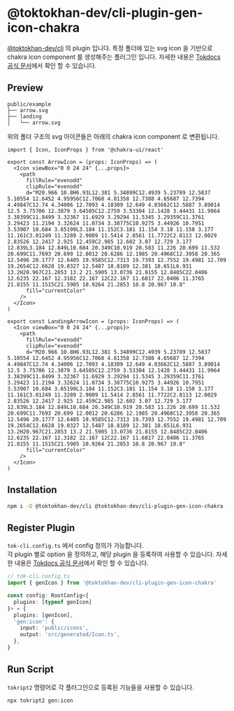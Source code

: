 # @toktokhan-dev/cli-plugin-gen-icon-chakra

[@toktokhan-dev/cli](../../cli/README.md) 의 plugin 입니다.
특정 폴더에 있는 svg icon 을 기반으로 chakra icon component 를 생성해주는 플러그인 입니다. 자세한 내용은 [Tokdocs 공식 문서](https://toktokhan-dev-docs.vercel.app/docs/docs/tokript/Offical%20Plugins/gen-icon-chakra)에서 확인 할 수 있습니다.

## Preview

```
public/example
├── arrow.svg
├── landing
│   └── arrow.svg
```

위의 폴더 구조의 svg 아이콘들은 아래의 chakra icon component 로 변환됩니다.

```tsx
import { Icon, IconProps } from '@chakra-ui/react'

export const ArrowIcon = (props: IconProps) => (
  <Icon viewBox="0 0 24 24" {...props}>
    <path
      fillRule="evenodd"
      clipRule="evenodd"
      d="M20.966 10.8H6.93L12.381 5.34899C12.4939 5.23789 12.5837 5.10554 12.6452 4.95956C12.7068 4.81358 12.7388 4.65687 12.7394 4.49847C12.74 4.34006 12.7093 4.18309 12.649 4.03662C12.5887 3.89014 12.5 3.75706 12.3879 3.64505C12.2759 3.53304 12.1428 3.44431 11.9964 3.38399C11.8499 3.32367 11.6929 3.29294 11.5345 3.29359C11.3761 3.29423 11.2194 3.32624 11.0734 3.38775C10.9275 3.44926 10.7951 3.53907 10.684 3.65199L3.184 11.152C3.181 11.154 3.18 11.158 3.177 11.161C3.01249 11.3289 2.9009 11.5414 2.8561 11.7722C2.8113 12.0029 2.83526 12.2417 2.925 12.459C2.985 12.602 3.07 12.729 3.177 12.839L3.184 12.849L10.684 20.349C10.919 20.583 11.226 20.699 11.532 20.699C11.7693 20.699 12.0012 20.6286 12.1985 20.4968C12.3958 20.365 12.5496 20.1777 12.6405 19.9585C12.7313 19.7393 12.7552 19.4981 12.709 19.2654C12.6628 19.0327 12.5487 18.8189 12.381 18.651L6.931 13.2H20.967C21.2853 13.2 21.5905 13.0736 21.8155 12.8485C22.0406 12.6235 22.167 12.3182 22.167 12C22.167 11.6817 22.0406 11.3765 21.8155 11.1515C21.5905 10.9264 21.2853 10.8 20.967 10.8"
      fill="currentColor"
    />
  </Icon>
)

export const LandingArrowIcon = (props: IconProps) => (
  <Icon viewBox="0 0 24 24" {...props}>
    <path
      fillRule="evenodd"
      clipRule="evenodd"
      d="M20.966 10.8H6.93L12.381 5.34899C12.4939 5.23789 12.5837 5.10554 12.6452 4.95956C12.7068 4.81358 12.7388 4.65687 12.7394 4.49847C12.74 4.34006 12.7093 4.18309 12.649 4.03662C12.5887 3.89014 12.5 3.75706 12.3879 3.64505C12.2759 3.53304 12.1428 3.44431 11.9964 3.38399C11.8499 3.32367 11.6929 3.29294 11.5345 3.29359C11.3761 3.29423 11.2194 3.32624 11.0734 3.38775C10.9275 3.44926 10.7951 3.53907 10.684 3.65199L3.184 11.152C3.181 11.154 3.18 11.158 3.177 11.161C3.01249 11.3289 2.9009 11.5414 2.8561 11.7722C2.8113 12.0029 2.83526 12.2417 2.925 12.459C2.985 12.602 3.07 12.729 3.177 12.839L3.184 12.849L10.684 20.349C10.919 20.583 11.226 20.699 11.532 20.699C11.7693 20.699 12.0012 20.6286 12.1985 20.4968C12.3958 20.365 12.5496 20.1777 12.6405 19.9585C12.7313 19.7393 12.7552 19.4981 12.709 19.2654C12.6628 19.0327 12.5487 18.8189 12.381 18.651L6.931 13.2H20.967C21.2853 13.2 21.5905 13.0736 21.8155 12.8485C22.0406 12.6235 22.167 12.3182 22.167 12C22.167 11.6817 22.0406 11.3765 21.8155 11.1515C21.5905 10.9264 21.2853 10.8 20.967 10.8"
      fill="currentColor"
    />
  </Icon>
)
```

## Installation

```bash
npm i -D @toktokhan-dev/cli @toktokhan-dev/cli-plugin-gen-icon-chakra
```

## Register Plugin

`tok-cli.config.ts` 에서 config 정의가 가능합니다.<br/>
각 plugin 별로 option 을 정의하고, 해당 plugin 을 등록하여 사용할 수 있습니다.
자세한 내용은 [Tokdocs 공식 문서](https://toktokhan-dev-docs.vercel.app/docs/docs/tokript/Offical%20Plugins/gen-icon-chakra)에서 확인 할 수 있습니다.

```ts
// tok-cli.config.ts
import { genIcon } from '@toktokhan-dev/cli-plugin-gen-icon-chakra'

const config: RootConfig<{
  plugins: [typeof genIcon]
}> = {
  plugins: [genIcon],
  'gen:icon': {
    input: 'public/icons',
    output: 'src/generated/Icon.ts',
  },
}
```

## Run Script

`tokript2` 명령어로 각 플러그인으로 등록된 기능들을 사용할 수 있습니다.

```bash
npx tokript2 gen:icon
```
